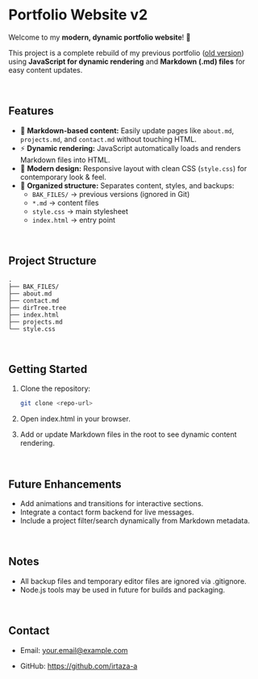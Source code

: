 # Portfolio Website v2

Welcome to my **modern, dynamic portfolio website**! 🚀

This project is a complete rebuild of my previous portfolio ([old version](https://irtaza-a.github.io/home/)) using **JavaScript for dynamic rendering** and **Markdown (.md) files** for easy content updates.

<br>

## Features

- 📝 **Markdown-based content:** Easily update pages like `about.md`, `projects.md`, and `contact.md` without touching HTML.
- ⚡ **Dynamic rendering:** JavaScript automatically loads and renders Markdown files into HTML.
- 🎨 **Modern design:** Responsive layout with clean CSS (`style.css`) for contemporary look & feel.
- 📂 **Organized structure:** Separates content, styles, and backups:
  - `BAK_FILES/` → previous versions (ignored in Git)
  - `*.md` → content files
  - `style.css` → main stylesheet
  - `index.html` → entry point

<br>

## Project Structure
```
.
├── BAK_FILES/
├── about.md
├── contact.md
├── dirTree.tree
├── index.html
├── projects.md
└── style.css
```

<br>

## Getting Started

1. Clone the repository:
   ```bash
   git clone <repo-url>
2. Open index.html in your browser.

3. Add or update Markdown files in the root to see dynamic content rendering.

<br>

## Future Enhancements
- Add animations and transitions for interactive sections.
- Integrate a contact form backend for live messages.
- Include a project filter/search dynamically from Markdown metadata.

<br>

## Notes

- All backup files and temporary editor files are ignored via .gitignore.
- Node.js tools may be used in future for builds and packaging.

<br>

## Contact

- Email: your.email@example.com

- GitHub: https://github.com/irtaza-a